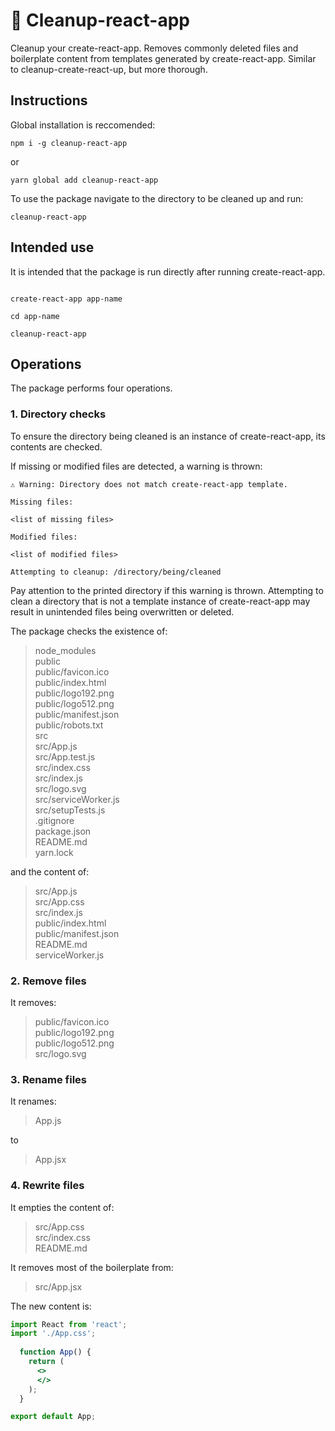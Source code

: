 # 🧼 Cleanup-react-app

Cleanup your create-react-app. Removes commonly deleted files and boilerplate content from templates generated by create-react-app. Similar to cleanup-create-react-up, but more thorough.

## Instructions

Global installation is reccomended:

````shell
npm i -g cleanup-react-app
````

or

````shell
yarn global add cleanup-react-app
````

To use the package navigate to the directory to be cleaned up and run:

````shell
cleanup-react-app
````

## Intended use

It is intended that the package is run directly after running create-react-app.

````shell

create-react-app app-name

cd app-name

cleanup-react-app
````

## Operations

The package performs four operations.

### 1. Directory checks

To ensure the directory being cleaned is an instance of create-react-app, its contents are checked.

If missing or modified files are detected, a warning is thrown:

````shell
⚠️ Warning: Directory does not match create-react-app template.

Missing files:

<list of missing files>

Modified files:

<list of modified files>

Attempting to cleanup: /directory/being/cleaned
````

Pay attention to the printed directory if this warning is thrown. Attempting to clean a directory that is not a template instance of create-react-app may result in unintended files being overwritten or deleted.

The package checks the existence of:

>node_modules  
>public  
>public/favicon.ico  
>public/index.html  
>public/logo192.png  
>public/logo512.png  
>public/manifest.json  
>public/robots.txt  
>src  
>src/App.js  
>src/App.test.js  
>src/index.css  
>src/index.js  
>src/logo.svg  
>src/serviceWorker.js  
>src/setupTests.js  
>.gitignore  
>package.json  
>README.md  
>yarn.lock

and the content of:

>src/App.js  
>src/App.css  
>src/index.js  
>public/index.html  
>public/manifest.json  
>README.md  
>serviceWorker.js

### 2. Remove files

It removes:

> public/favicon.ico  
> public/logo192.png  
> public/logo512.png  
> src/logo.svg

### 3. Rename files

It renames:

> App.js

to

> App.jsx

### 4. Rewrite files

It empties the content of:

> src/App.css  
> src/index.css  
> README.md

It removes most of the boilerplate from:

> src/App.jsx

The new content is:

````jsx
import React from 'react';
import './App.css';
  
  function App() {
    return (
      <>
      </>
    );
  }

export default App;
````
